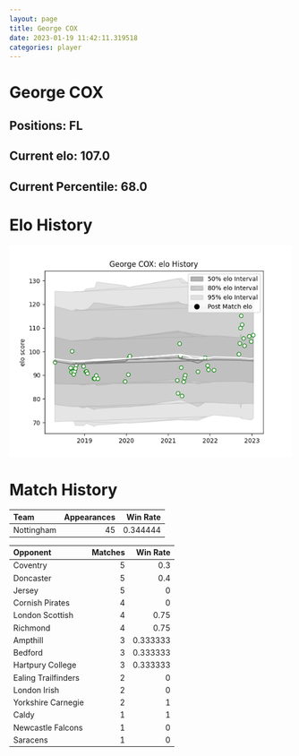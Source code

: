 ```yaml
---  
layout: page  
title: George COX  
date: 2023-01-19 11:42:11.319518  
categories: player  
---
```

# George COX

## Positions: FL

## Current elo: 107.0

## Current Percentile: 68.0

# Elo History


![elo history](history_GeorgeCOX.png)
# Match History


| Team       |   Appearances |   Win Rate |
|:-----------|--------------:|-----------:|
| Nottingham |            45 |   0.344444 |

| Opponent            |   Matches |   Win Rate |
|:--------------------|----------:|-----------:|
| Coventry            |         5 |   0.3      |
| Doncaster           |         5 |   0.4      |
| Jersey              |         5 |   0        |
| Cornish Pirates     |         4 |   0        |
| London Scottish     |         4 |   0.75     |
| Richmond            |         4 |   0.75     |
| Ampthill            |         3 |   0.333333 |
| Bedford             |         3 |   0.333333 |
| Hartpury College    |         3 |   0.333333 |
| Ealing Trailfinders |         2 |   0        |
| London Irish        |         2 |   0        |
| Yorkshire Carnegie  |         2 |   1        |
| Caldy               |         1 |   1        |
| Newcastle Falcons   |         1 |   0        |
| Saracens            |         1 |   0        |